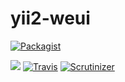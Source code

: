 # yii2-weui

[![Packagist](https://img.shields.io/packagist/dt/zacksleo/yii2-weui.svg)]()

![](https://styleci.io/repos/99493654/shield?branch=master)
[![Travis](https://img.shields.io/travis/zacksleo/yii2-weui.svg)]()
[![Scrutinizer](https://img.shields.io/scrutinizer/g/zacksleo/yii2-weui.svg)]()

